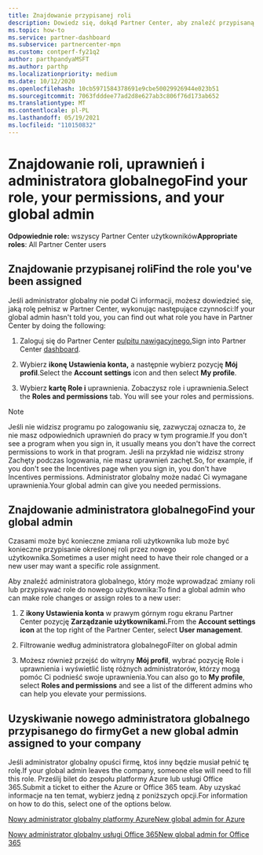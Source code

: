 ```yaml
---
title: Znajdowanie przypisanej roli
description: Dowiedz się, dokąd Partner Center, aby znaleźć przypisaną rolę, uprawnienia i administratora globalnego.
ms.topic: how-to
ms.service: partner-dashboard
ms.subservice: partnercenter-mpn
ms.custom: contperf-fy21q2
author: parthpandyaMSFT
ms.author: parthp
ms.localizationpriority: medium
ms.date: 10/12/2020
ms.openlocfilehash: 10cb5971584378691e9cbe50029926944e023b51
ms.sourcegitcommit: 7063fdddee77ad2d8e627ab3c806f76d173ab652
ms.translationtype: MT
ms.contentlocale: pl-PL
ms.lasthandoff: 05/19/2021
ms.locfileid: "110150832"
---
```

# <a name="find-your-role-your-permissions-and-your-global-admin"></a><span data-ttu-id="5b88e-103">Znajdowanie roli, uprawnień i administratora globalnego</span><span class="sxs-lookup"><span data-stu-id="5b88e-103">Find your role, your permissions, and your global admin</span></span>


<span data-ttu-id="5b88e-104">**Odpowiednie role:** wszyscy Partner Center użytkowników</span><span class="sxs-lookup"><span data-stu-id="5b88e-104">**Appropriate roles**: All Partner Center users</span></span>

## <a name="find-the-role-youve-been-assigned"></a><span data-ttu-id="5b88e-105">Znajdowanie przypisanej roli</span><span class="sxs-lookup"><span data-stu-id="5b88e-105">Find the role you've been assigned</span></span>

<span data-ttu-id="5b88e-106">Jeśli administrator globalny nie podał Ci informacji, możesz dowiedzieć się, jaką rolę pełnisz w Partner Center, wykonując następujące czynności:</span><span class="sxs-lookup"><span data-stu-id="5b88e-106">If your global admin hasn't told you, you can find out what role you have in Partner Center by doing the following:</span></span>

1. <span data-ttu-id="5b88e-107">Zaloguj się do Partner Center [pulpitu nawigacyjnego.](https://partner.microsoft.com/dashboard/home)</span><span class="sxs-lookup"><span data-stu-id="5b88e-107">Sign into Partner Center [dashboard](https://partner.microsoft.com/dashboard/home).</span></span>

1. <span data-ttu-id="5b88e-108">Wybierz **ikonę Ustawienia konta,** a następnie wybierz pozycję **Mój profil**.</span><span class="sxs-lookup"><span data-stu-id="5b88e-108">Select the **Account settings** icon and then select **My profile**.</span></span>
 
1. <span data-ttu-id="5b88e-109">Wybierz **kartę Role i** uprawnienia. Zobaczysz role i uprawnienia.</span><span class="sxs-lookup"><span data-stu-id="5b88e-109">Select the **Roles and permissions** tab. You will see your roles and permissions.</span></span>
 
>[!Note]
><span data-ttu-id="5b88e-110">Jeśli nie widzisz programu po zalogowaniu się, zazwyczaj oznacza to, że nie masz odpowiednich uprawnień do pracy w tym programie.</span><span class="sxs-lookup"><span data-stu-id="5b88e-110">If you don't see a program when you sign in, it usually means you don't have the correct permissions to work in that program.</span></span> <span data-ttu-id="5b88e-111">Jeśli na przykład nie widzisz strony Zachęty podczas logowania, nie masz uprawnień zachęt.</span><span class="sxs-lookup"><span data-stu-id="5b88e-111">So, for example, if you don't see the Incentives page when you sign in, you don't have Incentives permissions.</span></span> <span data-ttu-id="5b88e-112">Administrator globalny może nadać Ci wymagane uprawnienia.</span><span class="sxs-lookup"><span data-stu-id="5b88e-112">Your global admin can give you needed permissions.</span></span>

## <a name="find-your-global-admin"></a><span data-ttu-id="5b88e-113">Znajdowanie administratora globalnego</span><span class="sxs-lookup"><span data-stu-id="5b88e-113">Find your global admin</span></span>

<span data-ttu-id="5b88e-114">Czasami może być konieczne zmiana roli użytkownika lub może być konieczne przypisanie określonej roli przez nowego użytkownika.</span><span class="sxs-lookup"><span data-stu-id="5b88e-114">Sometimes a user might need to have their role changed or a new user may want a specific role assignment.</span></span>

<span data-ttu-id="5b88e-115">Aby znaleźć administratora globalnego, który może wprowadzać zmiany roli lub przypisywać role do nowego użytkownika:</span><span class="sxs-lookup"><span data-stu-id="5b88e-115">To find a global admin who can make role changes or assign roles to a new user:</span></span> 

1. <span data-ttu-id="5b88e-116">Z **ikony Ustawienia konta** w prawym górnym rogu ekranu Partner Center pozycję **Zarządzanie użytkownikami.**</span><span class="sxs-lookup"><span data-stu-id="5b88e-116">From the **Account settings icon** at the top right of the Partner Center, select **User management**.</span></span>

1. <span data-ttu-id="5b88e-117">Filtrowanie według administratora globalnego</span><span class="sxs-lookup"><span data-stu-id="5b88e-117">Filter on global admin</span></span>

1. <span data-ttu-id="5b88e-118">Możesz również przejść do witryny  **Mój profil**, wybrać pozycję Role i uprawnienia i wyświetlić listę różnych administratorów, którzy mogą pomóc Ci podnieść swoje uprawnienia.</span><span class="sxs-lookup"><span data-stu-id="5b88e-118">You can also go to **My profile**, select **Roles and permissions** and see a list of the different admins who can help you elevate your permissions.</span></span> 


## <a name="get-a-new-global-admin-assigned-to-your-company"></a><span data-ttu-id="5b88e-119">Uzyskiwanie nowego administratora globalnego przypisanego do firmy</span><span class="sxs-lookup"><span data-stu-id="5b88e-119">Get a new global admin assigned to your company</span></span>

<span data-ttu-id="5b88e-120">Jeśli administrator globalny opuści firmę, ktoś inny będzie musiał pełnić tę rolę.</span><span class="sxs-lookup"><span data-stu-id="5b88e-120">If your global admin leaves the company, someone else will need to fill this role.</span></span> <span data-ttu-id="5b88e-121">Prześlij bilet do zespołu platformy Azure lub usługi Office 365.</span><span class="sxs-lookup"><span data-stu-id="5b88e-121">Submit a ticket to either the Azure or Office 365 team.</span></span> <span data-ttu-id="5b88e-122">Aby uzyskać informacje na ten temat, wybierz jedną z poniższych opcji.</span><span class="sxs-lookup"><span data-stu-id="5b88e-122">For information on how to do this, select one of the options below.</span></span>

[<span data-ttu-id="5b88e-123">Nowy administrator globalny platformy Azure</span><span class="sxs-lookup"><span data-stu-id="5b88e-123">New global admin for Azure</span></span>](https://support.microsoft.com/help/4505981/what-to-do-if-the-only-admin-for-your-mpn-program-has-left-the-company)

[<span data-ttu-id="5b88e-124">Nowy administrator globalny usługi Office 365</span><span class="sxs-lookup"><span data-stu-id="5b88e-124">New global admin for Office 365</span></span>](https://admin.microsoft.com/)

